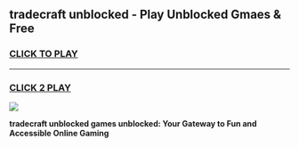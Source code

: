 
## tradecraft unblocked - Play Unblocked Gmaes & Free
<h3>
<a href="https://news.freeplayer.one?title=tradecraft_unblocked&ref=16F">CLICK TO PLAY</a></h3>
<hr>

<h3>
<a href="https://news.freeplayer.one?title=tradecraft_unblocked&ref=16F">CLICK 2 PLAY</a>
  
</h3>

<a href="https://news.freeplayer.one?title=tradecraft_unblocked&ref=16F/"><img src="https://clearcache.store/games.png"></a>


**tradecraft unblocked games unblocked: Your Gateway to Fun and Accessible Online Gaming**
